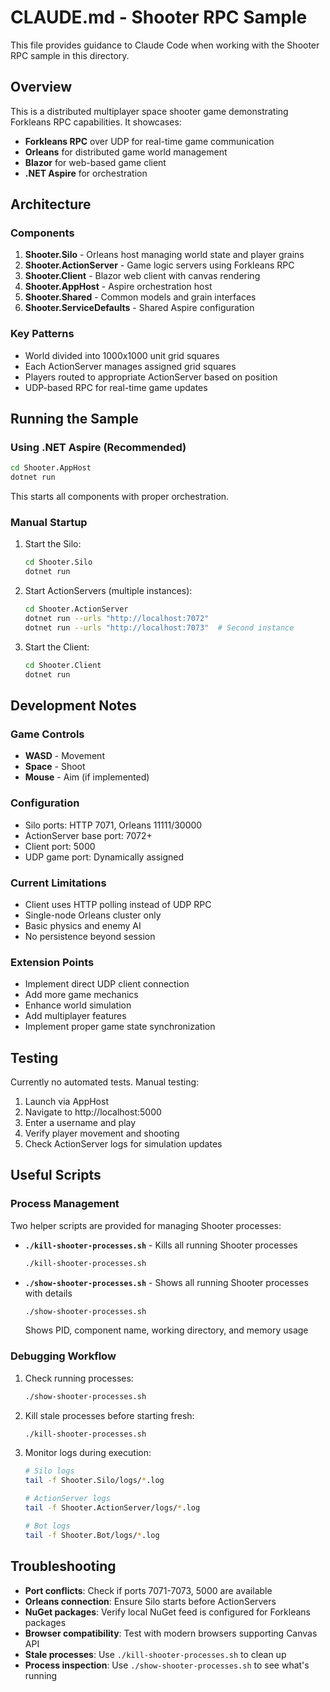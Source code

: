 # CLAUDE.md - Shooter RPC Sample

This file provides guidance to Claude Code when working with the Shooter RPC sample in this directory.

## Overview

This is a distributed multiplayer space shooter game demonstrating Forkleans RPC capabilities. It showcases:
- **Forkleans RPC** over UDP for real-time game communication
- **Orleans** for distributed game world management
- **Blazor** for web-based game client
- **.NET Aspire** for orchestration

## Architecture

### Components
1. **Shooter.Silo** - Orleans host managing world state and player grains
2. **Shooter.ActionServer** - Game logic servers using Forkleans RPC
3. **Shooter.Client** - Blazor web client with canvas rendering
4. **Shooter.AppHost** - Aspire orchestration host
5. **Shooter.Shared** - Common models and grain interfaces
6. **Shooter.ServiceDefaults** - Shared Aspire configuration

### Key Patterns
- World divided into 1000x1000 unit grid squares
- Each ActionServer manages assigned grid squares
- Players routed to appropriate ActionServer based on position
- UDP-based RPC for real-time game updates

## Running the Sample

### Using .NET Aspire (Recommended)
```bash
cd Shooter.AppHost
dotnet run
```
This starts all components with proper orchestration.

### Manual Startup
1. Start the Silo:
   ```bash
   cd Shooter.Silo
   dotnet run
   ```

2. Start ActionServers (multiple instances):
   ```bash
   cd Shooter.ActionServer
   dotnet run --urls "http://localhost:7072"
   dotnet run --urls "http://localhost:7073"  # Second instance
   ```

3. Start the Client:
   ```bash
   cd Shooter.Client
   dotnet run
   ```

## Development Notes

### Game Controls
- **WASD** - Movement
- **Space** - Shoot
- **Mouse** - Aim (if implemented)

### Configuration
- Silo ports: HTTP 7071, Orleans 11111/30000
- ActionServer base port: 7072+
- Client port: 5000
- UDP game port: Dynamically assigned

### Current Limitations
- Client uses HTTP polling instead of UDP RPC
- Single-node Orleans cluster only
- Basic physics and enemy AI
- No persistence beyond session

### Extension Points
- Implement direct UDP client connection
- Add more game mechanics
- Enhance world simulation
- Add multiplayer features
- Implement proper game state synchronization

## Testing
Currently no automated tests. Manual testing:
1. Launch via AppHost
2. Navigate to http://localhost:5000
3. Enter a username and play
4. Verify player movement and shooting
5. Check ActionServer logs for simulation updates

## Useful Scripts

### Process Management
Two helper scripts are provided for managing Shooter processes:

- **`./kill-shooter-processes.sh`** - Kills all running Shooter processes
  ```bash
  ./kill-shooter-processes.sh
  ```
  
- **`./show-shooter-processes.sh`** - Shows all running Shooter processes with details
  ```bash
  ./show-shooter-processes.sh
  ```
  Shows PID, component name, working directory, and memory usage

### Debugging Workflow
1. Check running processes:
   ```bash
   ./show-shooter-processes.sh
   ```

2. Kill stale processes before starting fresh:
   ```bash
   ./kill-shooter-processes.sh
   ```

3. Monitor logs during execution:
   ```bash
   # Silo logs
   tail -f Shooter.Silo/logs/*.log
   
   # ActionServer logs  
   tail -f Shooter.ActionServer/logs/*.log
   
   # Bot logs
   tail -f Shooter.Bot/logs/*.log
   ```

## Troubleshooting
- **Port conflicts**: Check if ports 7071-7073, 5000 are available
- **Orleans connection**: Ensure Silo starts before ActionServers
- **NuGet packages**: Verify local NuGet feed is configured for Forkleans packages
- **Browser compatibility**: Test with modern browsers supporting Canvas API
- **Stale processes**: Use `./kill-shooter-processes.sh` to clean up
- **Process inspection**: Use `./show-shooter-processes.sh` to see what's running